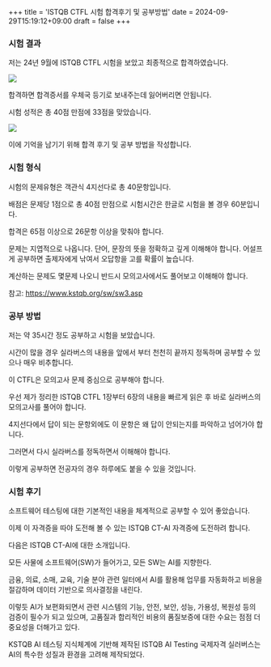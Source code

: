 +++
title = 'ISTQB CTFL 시험 합격후기  및  공부방법'
date = 2024-09-29T15:19:12+09:00
draft = false
+++

### 시험 결과
저는 24년 9월에 ISTQB CTFL 시험을 보았고 최종적으로 합격하였습니다.

![](/posts/istqb-ctfl-cert.png)

합격하면 합격증서를 우체국 등기로 보내주는데 잃어버리면 안됩니다.

시험 성적은 총 40점 만점에 33점을 맞았습니다.

![](/posts/istqb-ctfl-result.png)

이에 기억을 남기기 위해 합격 후기 및 공부 방법을 작성합니다.

### 시험 형식

시험의 문제유형은 객관식 4지선다로 총 40문항입니다.

배점은 문제당 1점으로 총 40점 만점으로 시험시간은 한글로 시험을 볼 경우 60분입니다.

합격은 65점 이상으로 26문항 이상을 맞춰야 합니다.

문제는 지엽적으로 나옵니다. 단어, 문장의 뜻을 정확하고 깊게 이해해야 합니다. 어설프게 공부하면 출제자에게 낚여서 오답항을 고를 확률이 높습니다. 

계산하는 문제도 몇문제 나오니 반드시 모의고사에서도 풀어보고 이해해야 합니다.

참고: https://www.kstqb.org/sw/sw3.asp

### 공부 방법
저는 약 35시간 정도 공부하고 시험을 보았습니다.

시간이 많을 경우 실라버스의 내용을 앞에서 부터 천천히 끝까지 정독하며 공부할 수 있으나 매우 비추합니다.

이 CTFL은 모의고사 문제 중심으로 공부해야 합니다.

우선 제가 정리한 ISTQB CTFL 1장부터 6장의 내용을 빠르게 읽은 후 바로 실라버스의 모의고사를 풀어야 합니다.

4지선다에서 답이 되는 문항외에도 이 문항은 왜 답이 안되는지를 파악하고 넘어가야 합니다.

그러면서 다시 실라버스를 정독하면서 이해해야 합니다.

이렇게 공부하면 전공자의 경우 하루에도 붙을 수 있을 것입니다.

### 시험 후기
소프트웨어 테스팅에 대한 기본적인 내용을 체계적으로 공부할 수 있어 좋았습니다.

이제 이 자격증을 따야 도전해 볼 수 있는 ISTQB CT-AI 자격증에 도전하려 합니다.

다음은 ISTQB CT-AI에 대한 소개입니다.

모든 사물에 소프트웨어(SW)가 들어가고, 모든 SW는 AI를 지향한다.

금융, 의료, 소매, 교육, 기술 분야 관련 일터에서 AI를 활용해 업무를 자동화하고 비용을 절감하며 데이터 기반으로 의사결정을 내린다.

이렇듯 AI가 보편화되면서 관련 시스템의 기능, 안전, 보안, 성능, 가용성, 복원성 등의 검증이 필수가 되고 있으며, 고품질과 합리적인 비용의 품질보증에 대한 수요는 점점 더 중요성을 더해가고 있다.

KSTQB AI 테스팅 지식체계에 기반해 제작된 ISTQB AI Testing 국제자격 실러버스는 AI의 특수한 성질과 환경을 고려해 제작되었다.